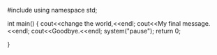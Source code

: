 #include <iostream>
using namespace std;

int main()
{ 
cout<<change the world,<<endl;
cout<<My final message.<<endl;
cout<<Goodbye.<<endl;
system("pause");
return 0;




}
